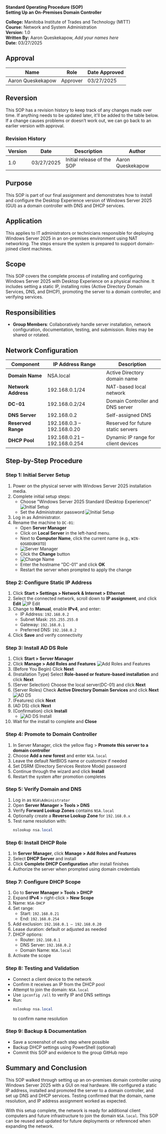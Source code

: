 **Standard Operating Procedure (SOP)**  
**Setting Up an On-Premises Domain Controller**  

**College:** Manitoba Institute of Trades and Technology (MITT)  
**Course:** Network and System Administration  
**Version:** 1.0  
**Written By:** Aaron Queskekapow, *Add your names here*  
**Date:** 03/27/2025  

## Approval

| Name              | Role     | Date Approved |
|-------------------|----------|----------------|
| Aaron Queskekapow | Approver | 03/27/2025     |

## Reversion

This SOP has a revision history to keep track of any changes made over time. If anything needs to be updated later, it'll be added to the table below. If a change causes problems or doesn’t work out, we can go back to an earlier version with approval.

### Revision History

| Version | Date       | Description                | Author              |
|---------|------------|----------------------------|---------------------|
| 1.0     | 03/27/2025 | Initial release of the SOP | Aaron Queskekapow   |

## Purpose

This SOP is part of our final assignment and demonstrates how to install and configure the Desktop Experience version of Windows Server 2025 (GUI) as a domain controller with DNS and DHCP services.

## Application

This applies to IT administrators or technicians responsible for deploying Windows Server 2025 in an on-premises environment using NAT networking. The steps ensure the system is prepared to support domain-joined client machines.

## Scope

This SOP covers the complete process of installing and configuring Windows Server 2025 with Desktop Experience on a physical machine. It includes setting a static IP, installing roles (Active Directory Domain Services, DNS, and DHCP), promoting the server to a domain controller, and verifying services.

## Responsibilities

- **Group Members**: Collaboratively handle server installation, network configuration, documentation, testing, and submission. Roles may be shared or rotated.

## Network Configuration

| Component          | IP Address Range            | Description                          |
|--------------------|-----------------------------|--------------------------------------|
| **Domain Name**    | NSA.local                   | Active Directory domain name         |
| **Network Address**| 192.168.0.1/24              | NAT-based local network              |
| **DC-01**          | 192.168.0.2/24              | Domain Controller and DNS server     |
| **DNS Server**     | 192.168.0.2                 | Self-assigned DNS                    |
| **Reserved Range** | 192.168.0.3 – 192.168.0.20  | Reserved for future static servers   |
| **DHCP Pool**      | 192.168.0.21 – 192.168.0.254| Dynamic IP range for client devices  |

## Step-by-Step Procedure

### Step 1: Initial Server Setup
1. Power on the physical server with Windows Server 2025 installation media.
2. Complete initial setup steps:
   - Choose "Windows Server 2025 Standard (Desktop Experience)"
     ![Initial Setup](images/1.png)
   - Set the Administrator password
     ![Initial Setup](images/2.png)
3. Log in as Administrator.
4. Rename the machine to `DC-01`:
   - Open **Server Manager**
   - Click on **Local Server** in the left-hand menu. 
   - Next to **Computer Name**, click the current name (e.g., `WIN-6OG0DUBK8TD`)
   - ![Server Manager](images/3.png)
   - Click the **Change** button
   - ![Change Name](images/4.png)
   - Enter the hostname "DC-01" and click **OK**
   - Restart the server when prompted to apply the change

### Step 2: Configure Static IP Address
1. Click **Start > Settings > Network & Internet > Ethernet**
2. Select the connected network, scroll down to **IP assignment**, and click **Edit**
   ![IP Edit](images/5.png)
4. Change to **Manual**, enable **IPv4**, and enter:
   - IP Address: `192.168.0.2`
   - Subnet Mask: `255.255.255.0`
   - Gateway: `192.168.0.1`
   - Preferred DNS: `192.168.0.2`
5. Click **Save** and verify connectivity

### Step 3: Install AD DS Role
1. Click **Start > Server Manager**
2. Click **Manage > Add Roles and Features**
   ![Add Roles and Features](images/6.png)
4. (Before You Begin) Click **Next**
5. (Installation Type) Select **Role-based or feature-based installation** and click **Next**
6. (Server Selection) Choose the local server(DC-01) and click **Next**
7. (Server Roles) Check **Active Directory Domain Services** and click **Next**
   ![AD DS](images/7.png)
8. (Features) click **Next**
9. (AD DS) click **Next**
10. (Confirmation) click **Install**
    - ![AD DS Install](images/8.png)
12. Wait for the install to complete and **Close**

### Step 4: Promote to Domain Controller
1. In Server Manager, click the yellow flag > **Promote this server to a domain controller**
2. Choose **Add a new forest** and enter `NSA.local`
3. Leave the default NetBIOS name or customize if needed
4. Set DSRM (Directory Services Restore Mode) password
5. Continue through the wizard and click **Install**
6. Restart the system after promotion completes

### Step 5: Verify Domain and DNS
1. Log in as `NSA\Administrator`
2. Open **Server Manager > Tools > DNS**
3. Verify **Forward Lookup Zones** contains `NSA.local`
4. Optionally create a **Reverse Lookup Zone** for `192.168.0.x`
5. Test name resolution with:
   ```powershell
   nslookup nsa.local
   ```

### Step 6: Install DHCP Role
1. In **Server Manager**, click **Manage > Add Roles and Features**
2. Select **DHCP Server** and install
3. Click **Complete DHCP Configuration** after install finishes
4. Authorize the server when prompted using domain credentials

### Step 7: Configure DHCP Scope
1. Go to **Server Manager > Tools > DHCP**
2. Expand **IPv4** > right-click > **New Scope**
3. Name: `NSA-DHCP`
4. Set range:
   - Start: `192.168.0.21`
   - End: `192.168.0.254`
5. Add exclusion: `192.168.0.1 – 192.168.0.20`
6. Lease duration: default or adjusted as needed
7. DHCP options:
   - Router: `192.168.0.1`
   - DNS Server: `192.168.0.2`
   - Domain Name: `NSA.local`
8. Activate the scope

### Step 8: Testing and Validation
- Connect a client device to the network
- Confirm it receives an IP from the DHCP pool
- Attempt to join the domain: `NSA.local`
- Use `ipconfig /all` to verify IP and DNS settings
- Run:
   ```powershell
   nslookup nsa.local
   ```
   to confirm name resolution

### Step 9: Backup & Documentation
- Save a screenshot of each step where possible
- Backup DHCP settings using PowerShell (optional)
- Commit this SOP and evidence to the group GitHub repo

## Summary and Conclusion

This SOP walked through setting up an on-premises domain controller using Windows Server 2025 with a GUI on real hardware. We configured a static IP address, installed and promoted the server to a domain controller, and set up DNS and DHCP services. Testing confirmed that the domain, name resolution, and IP address assignment worked as expected.

With this setup complete, the network is ready for additional client computers and future infrastructure to join the domain `NSA.local`. This SOP can be reused and updated for future deployments or referenced when expanding the network.
